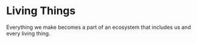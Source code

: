 # Living Things

Everything we make becomes a part of an ecosystem that includes us and every living thing.
